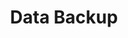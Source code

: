 ---
sort_key: 4
layout: sku
id: data-backup-request
title: Data Backup
heading: Data Backup
sub-title: If you want to ensure you have an effective backup solution for your computer we’ll get things started for you.
features:
 - feature: "Data backed up to a destination of your choice:"
 - feature: Cloud storage OR
 - feature: An external hard drive OR
 - feature: Network Attached Storage device (NAS)
 - feature: And the good news is you don’t need to hold onto the phone while the back up is in progress. We will start the transfer with you over-the-phone, then call back once it’s complete to finish the service.
price: 99
unit: request
---